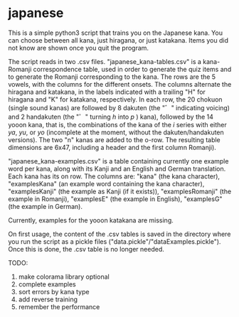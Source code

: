 japanese
========

This is a simple python3 script that trains you on the Japanese kana. You can choose between all kana, just hiragana, or just katakana. Items you did not know are shown once you quit the program.

The script reads in two .csv files. 
"japanese_kana-tables.csv" is a kana-Romanji correspondence table, used in order to generate the quiz items and to generate the Romanji corresponding to the kana. 
The rows are the 5 vowels, with the columns for the different onsets. The columns alternate the hiragana and katakana, in the labels indicated with a trailing "H" for hiragana and "K" for katakana, respectively. 
In each row, the 20 chokuon (single sound kanas) are followed by 8 dakuten (the "゛" indicating voicing) and 2 handakuten (the "゜" turning *h* into *p* ) kana), followed by the 14 yooon kana, that is, the combinations of the kana of the *i* series with either *ya*, *yu*, or *yo* (incomplete at the moment, without the dakuten/handakuten versions). 
The two "n" kanas are added to the o-row. The resulting table dimensions are 6x47, including a header and the first column Romanji). 

"japanese_kana-examples.csv" is a table containing currently one example word per kana, along with its Kanji and an English and German translation. Each kana has its on row.
The columns are: 
"kana" (the kana character), "examplesKana" (an example word containing the kana character), "examplesKanji" (the example as Kanji (if it exists)), "examplesRomanji" (the example in Romanji), "examplesE" (the example in English), "examplesG" (the example in German).

Currently, examples for the yooon katakana are missing.


On first usage, the content of the .csv tables is saved in the directory where you run the script as a pickle files ("data.pickle"/"dataExamples.pickle"). Once this is done, the .csv table is no longer needed.

TODO:
1. make colorama library optional
2. complete examples
3. sort errors by kana type
4. add reverse training
5. remember the performance

